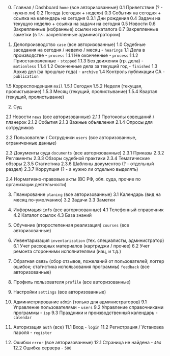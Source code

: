 0. Главная / Dashboard
   `home` (все авторизованные)
   0.1 Приветствие (? - нужно ли)
   0.2 Погода (сегодня + неделя)
   0.3 События на сегодня + ссылка на календарь на сегодня
     0.3.1 Дни рождения
   0.4 Задачи на текущую неделю + ссылка на задачи на сегодня
   0.5 Новости
   0.6 Закрепленные (избранные) ссылки из каталога
   0.7 Закрепленные заметки (в т.ч. закрепленные администратором)

1. Делопроизводство
   `case` (все авторизованные)
   1.0 Судебные заседания на сегодня / неделю / месяц - `hearings`
   1.1 Дела в производстве - `process`
     1.1.1 Не оконченные - `process`
     1.1.2 Приостановленные - `stopped`
     1.1.3 Без движения (гр. дела) - `motionless`
     1.1.4
   1.2 Оконченные дела за текущий год - `finished`
   1.3 Архив дел (за прошлые года) - `archive`
   1.4 Контроль публикации СА - `publication`

  1.5 Корреспонденция
    `mail`
    1.5.1 Сегодня
    1.5.2 Неделя (текущая, пролистывание)
    1.5.3 Месяц (текущий, пролистывание)
    1.5.4 Квартал (текущий, пролистывание)

2. Суд

  2.1 Новости
    `news` (все авторизованные)
    2.1.1 Протоколы совещаний / планерок
    2.1.2 События
    2.1.3 Важные объявления
    2.1.4 Опросы для сотрудников

  2.2 Пользователи / Сотрудники
     `users` (все авторизованные, ограниченные данные)

  2.3 Документы суда
    `documents` (все авторизованные)
    2.3.1 Приказы
    2.3.2 Регламенты
    2.3.3 Обзоры судебной практики
    2.3.4 Тематические обзоры
    2.3.5 Статистика
    2.3.6 Шаблоны документов (? - отдельный раздел)
    2.3.7 Коррупция (? - а нужно ли отдельно выделять)

  2.4 Нормативно-правовые акты (ВС РФ, обл. суда, прочие по организации деятельности)

3. Планирование
   `planing` (все авторизованные)
   3.1 Календарь (вид на месяц по-умолчанию)
   3.2 Задачи
   3.3 Заметки

4. Информация
   `info` (все авторизованные)
   4.1 Телефонный справочник
   4.2 Каталог ссылок
   4.3 База знаний

5. Обучение (второстепенная реализация)
   `courses` (все авторизованные)

6. Инвентаризация
   `inventarization` (тех. специалисты, администратор)
   6.1 Учет расходных материалов (картриджи / прочее)
   6.2 Учет ремонта сторонними исполнителями (иац, и т.д.)

7. Обратная связь (сбор отзывов, пожеланий от пользователей; логгер ошибок; статистика использования программы)
   `feedback`  (все авторизованные)

8. Профиль пользователя
   `profile` (все авторизованные)

9. Настройки
   `settings` (все авторизованные)

10. Администрирование
  `admin` (только для администраторов)
  9.1 Управление пользователями - `users`
  9.2 Управление справочниками программы - `isp`
  9.3 Праздники и производственный календарь - `calendar`

11. Авторизация
  `auth`  (все)
  11.1 Вход - `login`
  11.2 Регистрация / Установка пароля - `register`

12. Ошибки
 `error` (все авторизованные)
  12.1 Страница не найдена - `404`
  12.2 Ошибка сервера - `500`